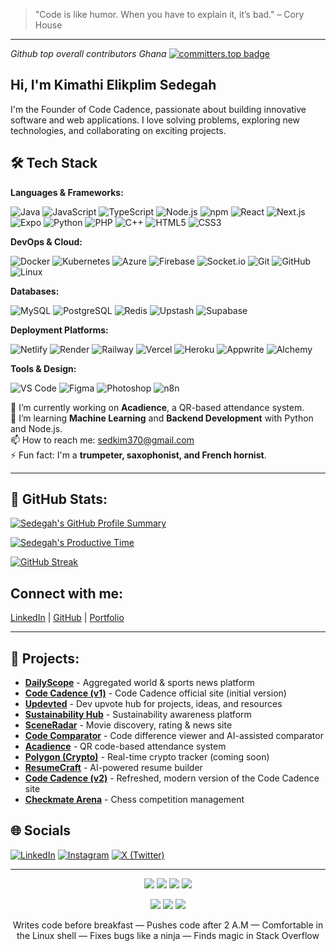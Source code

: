 > "Code is like humor. When you have to explain it, it’s bad." – Cory House

---
*Github top overall contributors Ghana*    [![committers.top badge](https://user-badge.committers.top/ghana_private/sedegah.svg)](https://user-badge.committers.top/ghana_private/sedegah)




## Hi, I'm Kimathi Elikplim Sedegah 
I'm the Founder of Code Cadence, passionate about building innovative software and web applications. I love solving problems, exploring new technologies, and collaborating on exciting projects.



## 🛠️ Tech Stack

**Languages & Frameworks:**

![Java](https://img.shields.io/badge/Java-ED8B00?style=for-the-badge\&logo=openjdk\&logoColor=white)
![JavaScript](https://img.shields.io/badge/JavaScript-F7DF1E?style=for-the-badge\&logo=javascript\&logoColor=black)
![TypeScript](https://img.shields.io/badge/TypeScript-3178C6?style=for-the-badge\&logo=typescript\&logoColor=white)
![Node.js](https://img.shields.io/badge/Node.js-339933?style=for-the-badge\&logo=nodedotjs\&logoColor=white)
![npm](https://img.shields.io/badge/npm-CB3837?style=for-the-badge\&logo=npm\&logoColor=white)
![React](https://img.shields.io/badge/React-20232A?style=for-the-badge\&logo=react\&logoColor=61DAFB)
![Next.js](https://img.shields.io/badge/Next.js-000000?style=for-the-badge\&logo=nextdotjs\&logoColor=white)
![Expo](https://img.shields.io/badge/Expo-000020?style=for-the-badge\&logo=expo\&logoColor=white)
![Python](https://img.shields.io/badge/Python-3776AB?style=for-the-badge\&logo=python\&logoColor=white)
![PHP](https://img.shields.io/badge/PHP-777BB4?style=for-the-badge\&logo=php\&logoColor=white)
![C++](https://img.shields.io/badge/C++-00599C?style=for-the-badge\&logo=c%2B%2B\&logoColor=white)
![HTML5](https://img.shields.io/badge/HTML5-E34F26?style=for-the-badge\&logo=html5\&logoColor=white)
![CSS3](https://img.shields.io/badge/CSS3-1572B6?style=for-the-badge\&logo=css3\&logoColor=white)

**DevOps & Cloud:**

![Docker](https://img.shields.io/badge/Docker-2496ED?style=for-the-badge\&logo=docker\&logoColor=white)
![Kubernetes](https://img.shields.io/badge/Kubernetes-326CE5?style=for-the-badge\&logo=kubernetes\&logoColor=white)
![Azure](https://img.shields.io/badge/Azure-0089D6?style=for-the-badge\&logo=microsoft-azure\&logoColor=white)
![Firebase](https://img.shields.io/badge/Firebase-FFCA28?style=for-the-badge\&logo=firebase\&logoColor=black)
![Socket.io](https://img.shields.io/badge/Socket.io-010101?style=for-the-badge\&logo=socket.io\&logoColor=white)
![Git](https://img.shields.io/badge/Git-F05032?style=for-the-badge\&logo=git\&logoColor=white)
![GitHub](https://img.shields.io/badge/GitHub-181717?style=for-the-badge\&logo=github\&logoColor=white)
![Linux](https://img.shields.io/badge/Linux-FCC624?style=for-the-badge\&logo=linux\&logoColor=black)

**Databases:**

![MySQL](https://img.shields.io/badge/MySQL-4479A1?style=for-the-badge\&logo=mysql\&logoColor=white)
![PostgreSQL](https://img.shields.io/badge/PostgreSQL-4169E1?style=for-the-badge\&logo=postgresql\&logoColor=white)
![Redis](https://img.shields.io/badge/Redis-DC382D?style=for-the-badge\&logo=redis\&logoColor=white)
![Upstash](https://img.shields.io/badge/Upstash-01B755?style=for-the-badge\&logo=upstash\&logoColor=white)
![Supabase](https://img.shields.io/badge/Supabase-3ECF8E?style=for-the-badge\&logo=supabase\&logoColor=white)

**Deployment Platforms:**

![Netlify](https://img.shields.io/badge/Netlify-00C7B7?style=for-the-badge\&logo=netlify\&logoColor=white)
![Render](https://img.shields.io/badge/Render-46E3B7?style=for-the-badge\&logo=render\&logoColor=white)
![Railway](https://img.shields.io/badge/Railway-0B0D0E?style=for-the-badge\&logo=railway\&logoColor=white)
![Vercel](https://img.shields.io/badge/Vercel-000000?style=for-the-badge\&logo=vercel\&logoColor=white)
![Heroku](https://img.shields.io/badge/Heroku-430098?style=for-the-badge\&logo=heroku\&logoColor=white)
![Appwrite](https://img.shields.io/badge/Appwrite-F02E65?style=for-the-badge\&logo=appwrite\&logoColor=white)
![Alchemy](https://img.shields.io/badge/Alchemy-14142B?style=for-the-badge\&logo=alchemy\&logoColor=white)

**Tools & Design:**

![VS Code](https://img.shields.io/badge/VS_Code-007ACC?style=for-the-badge\&logo=visual-studio-code\&logoColor=white)
![Figma](https://img.shields.io/badge/Figma-F24E1E?style=for-the-badge\&logo=figma\&logoColor=white)
![Photoshop](https://img.shields.io/badge/Photoshop-31A8FF?style=for-the-badge\&logo=adobe-photoshop\&logoColor=white)
![n8n](https://img.shields.io/badge/n8n-A463F2?style=for-the-badge&logo=n8n&logoColor=white)


🔭 I’m currently working on **Acadience**, a QR-based attendance system.  
🌱 I’m learning **Machine Learning** and **Backend Development** with Python and Node.js.  
📫 How to reach me: [sedkim370@gmail.com](mailto:kimathisedegah@outlook.com)  
⚡ Fun fact: I'm a **trumpeter, saxophonist, and French hornist**.

---
## 🚀 GitHub Stats:

[![Sedegah's GitHub Profile Summary](https://github-profile-summary-cards.vercel.app/api/cards/profile-details?username=Sedegah&theme=dark)](https://github.com/Sedegah)

[![Sedegah's Productive Time](https://github-profile-summary-cards.vercel.app/api/cards/productive-time?username=Sedegah&theme=dark)](https://github.com/Sedegah)

[![GitHub Streak](https://streak-stats.demolab.com?user=Sedegah&theme=dark)](https://git.io/streak-stat)



## Connect with me:
[LinkedIn](https://linkedin.com/in/kimathi-sedegah) | [GitHub](https://github.com/sedegah) | [Portfolio](https://kimathisedegah.vercel.app)

---
## 🚀 Projects:
- **[DailyScope](https://daily-scope-news.vercel.app)** - Aggregated world & sports news platform
- **[Code Cadence (v1)](https://codecadence.vercel.app)** - Code Cadence official site (initial version)
- **[Updevted](https://updevted.onrender.com)** - Dev upvote hub for projects, ideas, and resources
- **[Sustainability Hub](https://sustainabilityhub.netlify.app)** - Sustainability awareness platform
- **[SceneRadar](https://sceneradar.onrender.com)** - Movie discovery, rating & news site
- **[Code Comparator](https://codecomparator.vercel.app)** - Code difference viewer and AI-assisted comparator
- **[Acadience](https://accadience.vercel.app)** - QR code-based attendance system
- **[Polygon (Crypto)](#)** - Real-time crypto tracker (coming soon)
- **[ResumeCraft](https://craftresume.vercel.app)** - AI-powered resume builder
- **[Code Cadence (v2)](https://cadencev2.vercel.app)** - Refreshed, modern version of the Code Cadence site
- **[Checkmate Arena](https://checkmatearena-nikm.onrender.com)** - Chess competition management


## 🌐 Socials

[![LinkedIn](https://img.shields.io/badge/LinkedIn-0077B5?style=for-the-badge&logo=linkedin&logoColor=white)](https://www.linkedin.com/in/kimathi-sedegah)
[![Instagram](https://img.shields.io/badge/Instagram-E4405F?style=for-the-badge&logo=instagram&logoColor=white)](https://www.instagram.com/kim.ath.i)
[![X (Twitter)](https://img.shields.io/badge/X-000000?style=for-the-badge&logo=x&logoColor=white)](https://x.com/heiskimathi)

---


<p align="center">
  <img src="https://img.shields.io/badge/Code%20Addict-F06529?style=for-the-badge&logo=codewars&logoColor=white" />
  <img src="https://img.shields.io/badge/Midnight%20Committer-6e40c9?style=for-the-badge&logo=github&logoColor=white" />
  <img src="https://img.shields.io/badge/Version%20Control%20Pro-181717?style=for-the-badge&logo=git&logoColor=white" />
  <img src="https://img.shields.io/badge/Terminal%20Warrior-000000?style=for-the-badge&logo=gnubash&logoColor=white" />
</p>

<p align="center">
  <img src="https://img.shields.io/badge/Bug%20Squasher-DD4B25?style=for-the-badge&logo=bugatti&logoColor=white" />
  <img src="https://img.shields.io/badge/Caffeine%20Powered-6f4e37?style=for-the-badge&logo=buymeacoffee&logoColor=white" />
  <img src="https://img.shields.io/badge/Stack%20Overflow%20Lurker-F58025?style=for-the-badge&logo=stackoverflow&logoColor=white" />
</p>

<p align="center">
  Writes code before breakfast — Pushes code after 2 A.M — Comfortable in the Linux shell — Fixes bugs like a ninja — Finds magic in Stack Overflow
</p>
